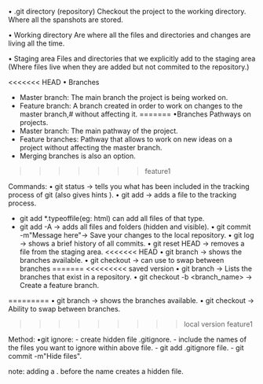 • .git directory (repository)
Checkout the project to the working directory.
Where all the spanshots are stored.

• Working directory
Are where all the files and directories and changes are living all the time.

• Staging area
Files and directories that we explicitly add to the staging area
(Where files live when they are added but not commited to the repository.)

<<<<<<< HEAD
• Branches
 - Master branch: The main branch the project is being worked on.
 - Feature branch: A branch created in order to work on changes to the master branch,#
   without affecting it.
=======
•Branches
Pathways on projects. 
 - Master branch: The main pathway of the project.
 - Feature branches: Pathway that allows to work on new ideas on a project 
   without affecting the master branch.
 - Merging branches is also an option.
>>>>>>> feature1

Commands:
• git status -> tells you what has been included in the tracking process of git (also gives hints ).
• git add -> adds a file to the tracking process.
 - git add *.typeoffile(eg: html) can add all files of that type.
 - git add -A -> adds all files and folders (hidden and visible).
• git commit -m"Message here"-> Save your changes to the local repository.
• git log -> shows a brief history of all commits.
• git reset HEAD <file> -> removes a file from the staging area. 
<<<<<<< HEAD
• git branch -> shows the branches available.
• git checkout -> can use to swap between branches
=======
<<<<<<<<< saved version
• git branch -> Lists the branches that exist in a repository.
• git checkout -b <branch_name> -> Create a feature branch.

=========
• git branch -> shows the branches available.
• git checkout -> Ability to swap between branches.
>>>>>>>>> local version
>>>>>>> feature1

Method: 
•git ignore: 
       - create hidden file .gitignore.
       - include the names of the files you want to ignore within above file.
       - git add .gitignore file.
       - git commit -m"Hide files".


note: adding a . before the name creates a hidden file.